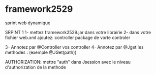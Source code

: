 # framework2529
sprint web dynamique

SRPINT 1
1- mettez framework2529.jar dans votre librairie
2- dans votre fichier web.xml ajoutez:
    <context-param>
        <param-name>controller</param-name>
        <param-value>package de vorte controler</param-value>
    </context-param>

3- Annotez par @Controller vos controller
4- Annotez par @Jget les methodes : (exemple @JGet(path))


AUTHORIZATION:
mettre "auth" dans Jsession avec le niveau d'authorization de la methode
